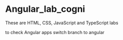 # Angular_lab_cogni

These are HTML, CSS, JavaScript and TypeScript labs

to check Angular apps switch branch to angular
